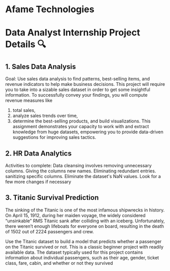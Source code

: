 # Afame Technologies 
# Data Analyst Internship Project Details 🔍

## 1. Sales Data Analysis 
Goal:
Use sales data analysis to find patterns, best-selling items, and revenue indicators to help make business decisions.
This project will require you to take into a sizable sales dataset in order to get some insightful information. To successfully convey your findings, you will compute revenue measures like
1. total sales,
2. analyze sales trends over time,
3. determine the best-selling products, and build visualizations.
This assignment demonstrates your capacity to work with and extract knowledge from huge datasets,
empowering you to provide data-driven suggestions for improving sales tactics.

## 2. HR Data Analytics 
Activities to complete:
Data cleansing involves removing unnecessary columns.
Giving the columns new names.
Eliminating redundant entries.
sanitizing specific columns.
Eliminate the dataset's NaN values.
Look for a few more changes if necessary

## 3. Titanic Survival Prediction
The sinking of the Titanic is one of the most infamous shipwrecks in history.
On April 15, 1912, during her maiden voyage, the widely considered “unsinkable” RMS Titanic sank
after colliding with an iceberg. Unfortunately, there weren’t enough lifeboats for everyone on board,
resulting in the death of 1502 out of 2224 passengers and crew.

Use the Titanic dataset to build a model that predicts whether a passenger on the Titanic survived or
not. This is a classic beginner project with readily available data.
The dataset typically used for this project contains information about individual passengers, such as
their age, gender, ticket class, fare, cabin, and whether or not they survived


